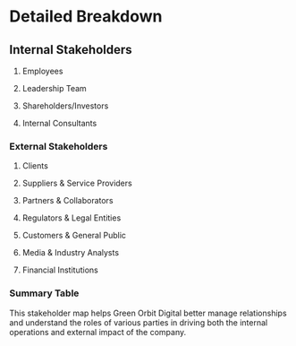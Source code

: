 <!-- Unsupported block type: child_database -->

# Detailed Breakdown

<!-- Unsupported block type: divider -->

## Internal Stakeholders

<!-- Unsupported block type: divider -->

1. Employees

1. Leadership Team

1. Shareholders/Investors

1. Internal Consultants

### External Stakeholders

<!-- Unsupported block type: divider -->

1. Clients

1. Suppliers & Service Providers

1. Partners & Collaborators

1. Regulators & Legal Entities

1. Customers & General Public

1. Media & Industry Analysts

1. Financial Institutions

### Summary Table

<!-- Unsupported block type: table -->

This stakeholder map helps Green Orbit Digital better manage relationships and understand the roles of various parties in driving both the internal operations and external impact of the company.